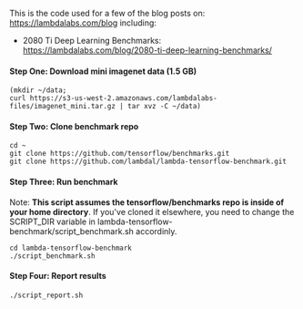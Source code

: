 
This is the code used for a few of the blog posts on: https://lambdalabs.com/blog including:

- 2080 Ti Deep Learning Benchmarks: https://lambdalabs.com/blog/2080-ti-deep-learning-benchmarks/

#### Step One: Download mini imagenet data (1.5 GB)


```
(mkdir ~/data;
curl https://s3-us-west-2.amazonaws.com/lambdalabs-files/imagenet_mini.tar.gz | tar xvz -C ~/data)
```

#### Step Two: Clone benchmark repo


```
cd ~
git clone https://github.com/tensorflow/benchmarks.git
git clone https://github.com/lambdal/lambda-tensorflow-benchmark.git
```

#### Step Three: Run benchmark


Note: __This script assumes the tensorflow/benchmarks repo is inside of your home directory__. If you've cloned it elsewhere, you need to change the SCRIPT_DIR variable in lambda-tensorflow-benchmark/script_benchmark.sh accordinly.

```
cd lambda-tensorflow-benchmark
./script_benchmark.sh
```

#### Step Four: Report results


```
./script_report.sh
```
